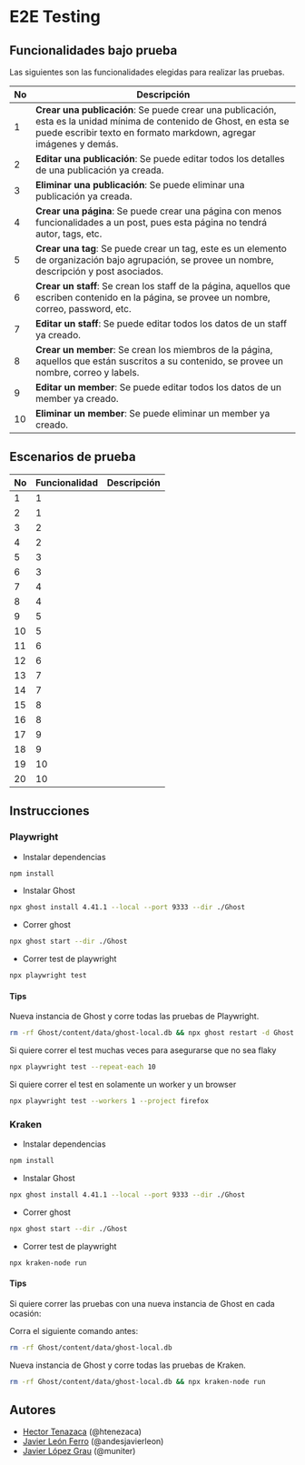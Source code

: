 # E2E Testing


## Funcionalidades bajo prueba

Las siguientes son las funcionalidades elegidas para realizar las pruebas.

| No | Descripción                                                                                                                                                                                |
| -- | ------------------------------------------------------------------------------------------------------------------------------------------------------------------------------------------ |
| 1  | **Crear una publicación**: Se puede crear una publicación, esta es la unidad mínima de contenido de Ghost, en esta se puede escribir texto en formato markdown, agregar imágenes y demás.  |
| 2  | **Editar una publicación**: Se puede editar todos los detalles de una publicación ya creada.                                                                                               |
| 3  | **Eliminar una publicación**: Se puede eliminar una publicación ya creada.                                                                                                                 |
| 4  | **Crear una página**: Se puede crear una página con menos funcionalidades a un post, pues esta página no tendrá autor, tags, etc.                                                          |
| 5  | **Crear una tag**: Se puede crear un tag, este es un elemento de organización bajo agrupación, se provee un nombre, descripción y post asociados.                                          |
| 6  | **Crear un staff**: Se crean los staff de la página, aquellos que escriben contenido en la página, se provee un nombre, correo, password, etc.                                             |
| 7  | **Editar un staff**: Se puede editar todos los datos de un staff ya creado.                                                                                                                |
| 8  | **Crear un member**: Se crean los miembros de la página, aquellos que están suscritos a su contenido, se provee un nombre, correo y labels.                                                |
| 9  | **Editar un member**: Se puede editar todos los datos de un member ya creado.                                                                                                              |
| 10 | **Eliminar un member**: Se puede eliminar un member ya creado.                                                                                                                             |

## Escenarios de prueba


| No | Funcionalidad | Descripción                                                                                                                                                                |
| -- | ------------- | -------------------------------------------------------------------------------------------------------------------------------------------------------------------------- |
| 1  | 1             |                                                                                                                                                                            |
| 2  | 1             |                                                                                                                                                                            |
| 3  | 2             |                                                                                                                                                                            |
| 4  | 2             |                                                                                                                                                                            |
| 5  | 3             |                                                                                                                                                                            |
| 6  | 3             |                                                                                                                                                                            |
| 7  | 4             |                                                                                                                                                                            |
| 8  | 4             |                                                                                                                                                                            |
| 9  | 5             |                                                                                                                                                                            |
| 10 | 5             |                                                                                                                                                                            |
| 11 | 6             |                                                                                                                                                                            |
| 12 | 6             |                                                                                                                                                                            |
| 13 | 7             |                                                                                                                                                                            |
| 14 | 7             |                                                                                                                                                                            |
| 15 | 8             |                                                                                                                                                                            |
| 16 | 8             |                                                                                                                                                                            |
| 17 | 9             |                                                                                                                                                                            |
| 18 | 9             |                                                                                                                                                                            |
| 19 | 10            |                                                                                                                                                                            |
| 20 | 10            |                                                                                                                                                                            |

## Instrucciones

### Playwright

* Instalar dependencias

```bash
npm install
```

* Instalar Ghost

```bash
npx ghost install 4.41.1 --local --port 9333 --dir ./Ghost
```

* Correr ghost

```bash
npx ghost start --dir ./Ghost
```

* Correr test de playwright

```bash
npx playwright test
```

#### Tips

Nueva instancia de Ghost y corre todas las pruebas de Playwright.

```bash
rm -rf Ghost/content/data/ghost-local.db && npx ghost restart -d Ghost && npx playwright test --repeat-each 10
```

Si quiere correr el test muchas veces para asegurarse que no sea flaky

```bash
npx playwright test --repeat-each 10
```

Si quiere correr el test en solamente un worker y un browser

```bash
npx playwright test --workers 1 --project firefox
```


### Kraken

* Instalar dependencias

```bash
npm install
```

* Instalar Ghost

```bash
npx ghost install 4.41.1 --local --port 9333 --dir ./Ghost
```

* Correr ghost

```bash
npx ghost start --dir ./Ghost
```

* Correr test de playwright

```bash
npx kraken-node run
```

#### Tips

Si quiere correr las pruebas con una nueva instancia de Ghost en cada ocasión:

Corra el siguiente comando antes:

```bash
rm -rf Ghost/content/data/ghost-local.db
```

Nueva instancia de Ghost y corre todas las pruebas de Kraken.

```bash
rm -rf Ghost/content/data/ghost-local.db && npx kraken-node run
```

## Autores

- [Hector Tenazaca](https://github.com/htenezaca) (@htenezaca)
- [Javier León Ferro](https://github.com/andesjavierleon) (@andesjavierleon)
- [Javier López Grau](https://github.com/muniter) (@muniter)

